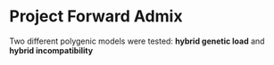 # Project Forward Admix

Two different polygenic models were tested: **hybrid genetic load** and **hybrid incompatibility**